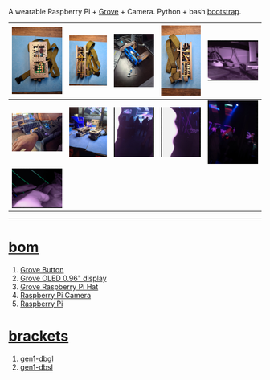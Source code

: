 A wearable Raspberry Pi + <a href="https://wiki.seeedstudio.com/Grove_System/">Grove</a> + Camera. Python + bash <a href="https://github.com/kamangir/dec82">bootstrap</a>.

| [![image](../images/dec82-1.jpg)](https://raw.githubusercontent.com/kamangir/blue-bracket/main/images/dec82-1.jpg) | [![image](../images/dec82-2.jpg)](https://raw.githubusercontent.com/kamangir/blue-bracket/main/images/dec82-2.jpg) | [![image](../images/dec82-3.jpg)](https://raw.githubusercontent.com/kamangir/blue-bracket/main/images/dec82-3.jpg) | [![image](../images/dec82-4.jpg)](https://raw.githubusercontent.com/kamangir/blue-bracket/main/images/dec82-4.jpg) | [![image](../images/dec82-5.jpg)](https://raw.githubusercontent.com/kamangir/blue-bracket/main/images/dec82-5.jpg) |
| --- | --- | --- | --- | --- |
| [![image](../images/dec82-6.jpg)](https://raw.githubusercontent.com/kamangir/blue-bracket/main/images/dec82-6.jpg) | [![image](../images/dec82-7.jpg)](https://raw.githubusercontent.com/kamangir/blue-bracket/main/images/dec82-7.jpg) | [![image](../images/dec82-8.jpg)](https://raw.githubusercontent.com/kamangir/blue-bracket/main/images/dec82-8.jpg) | [![image](../images/dec82-9.jpg)](https://raw.githubusercontent.com/kamangir/blue-bracket/main/images/dec82-9.jpg) | [![image](../images/dec82-10.jpg)](https://raw.githubusercontent.com/kamangir/blue-bracket/main/images/dec82-10.jpg) |
| [![image](../images/dec82-11.jpg)](https://raw.githubusercontent.com/kamangir/blue-bracket/main/images/dec82-11.jpg) |  |  |  |  |

---

# [bom](../parts.md)

1. [Grove Button](../parts.md#grove-button)
1. [Grove OLED 0.96" display](../parts.md#grove-oled-096-display)
1. [Grove Raspberry Pi Hat](../parts.md#grove-raspberry-pi-hat)
1. [Raspberry Pi Camera](../parts.md#raspberry-pi-camera)
1. [Raspberry Pi](../parts.md#raspberry-pi)

# [brackets](../brackets)

1. [gen1-dbgl](../brackets/gen1-dbgl/gen1-dbgl.stl)
1. [gen1-dbsl](../brackets/gen1-dbsl/gen1-dbsl.stl)

